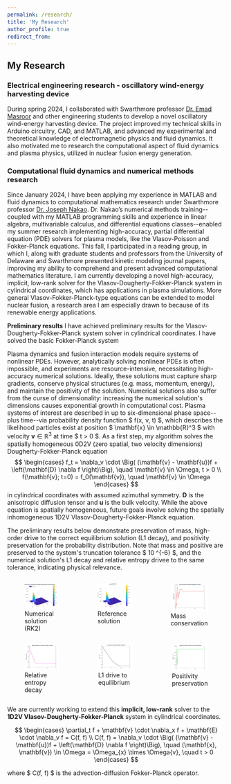 ```yaml
---
permalink: /research/
title: 'My Research'
author_profile: true
redirect_from: 
---
```


My Research
------
[comment]: <> (I am driven to utilize engineering and mathematics to solve pressing societal problems. Growing up in Portland, Oregon, witnessing the devastating climate-change-induced wildfires on Pacific Northwest forests impressed upon me the necessity of mitigating global warming. Studying engineering and applied mathematics has motivated me to use my STEM background to slow climate change by researching renewable energy sources. )

### Electrical engineering research - oscillatory wind-energy harvesting device
During spring 2024, I collaborated with Swarthmore professor [Dr. Emad Masroor](https://emadmasroor.github.io/) and other engineering students to develop a novel oscillatory wind-energy harvesting device. The project improved my technical skills in Arduino circuitry, CAD, and MATLAB, and advanced my experimental and theoretical knowledge of electromagnetic physics and fluid dynamics. It also motivated me to research the computational aspect of fluid dynamics and plasma physics, utilized in nuclear fusion energy generation. 

### Computational fluid dynamics and numerical methods research
Since January 2024, I have been applying my experience in MATLAB and fluid dynamics to computational mathematics research under Swarthmore professor [Dr. Joseph Nakao](https://jhknakao.github.io/). Dr. Nakao’s numerical methods training--coupled with my MATLAB programming skills and experience in linear algebra, multivariable calculus, and differential equations classes--enabled my summer research implementing high-accuracy, partial differential equation (PDE) solvers for plasma models, like the Vlasov-Poisson and Fokker-Planck equations. This fall, I participated in a reading group, in which I, along with graduate students and professors from the University of Delaware and Swarthmore presented kinetic modeling journal papers, improving my ability to comprehend and present advanced computational mathematics literature. I am currently developing a novel high-accuracy, implicit, low-rank solver for the Vlasov-Dougherty-Fokker-Planck system in cylindrical coordinates, which has applications in plasma simulations. More general Vlasov-Fokker-Planck-type equations can be extended to model nuclear fusion, a research area I am especially drawn to because of its renewable energy applications. 

**Preliminary results**
I have achieved preliminary results for the Vlasov-Dougherty-Fokker-Planck system solver in cylindrical coordinates. I have solved the basic Fokker-Planck system 

Plasma dynamics and fusion interaction models require systems of nonlinear PDEs. However, analytically solving nonlinear PDEs is often impossible, and experiments are resource-intensive, necessitating high-accuracy numerical solutions. Ideally, these solutions must capture sharp gradients, conserve physical structures (e.g. mass, momentum, energy), and maintain the positivity of the solution. Numerical solutions also suffer from the curse of dimensionality: increasing the numerical solution's dimensions causes exponential growth in computational cost. Plasma systems of interest are described in up to six-dimensional phase space--plus time--via probability density function $ f(x, v, t) $, which describes the likelihood particles exist at position $ \mathbf{x} \in \mathbb{R}^3 $ with velocity $\mathbf{v} \in \mathbb{R}^3$ at time $ t > 0 $. As a first step, my algorithm solves the spatially homogeneous 0D2V (zero spatial, two velocity dimensions) Dougherty-Fokker-Planck equation 
$$
\begin{cases}
    f_t = \nabla_v \cdot \Big( (\mathbf{v} - \mathbf{u})f + \left(\mathbf{D} \nabla f \right)\Big), \quad \mathbf{v} \in \Omega, t > 0 \\
    f(\mathbf{v}; t=0) = f_0(\mathbf{v}), \quad \mathbf{v} \in \Omega
\end{cases}
$$
in cylindrical coordinates with assumed azimuthal symmetry. $\mathbf{D}$ is the anisotropic diffusion tensor and $\mathbf{u}$ is the bulk velocity. While the above equation is spatially homogeneous, future goals involve solving the spatially inhomogeneous 1D2V Vlasov-Dougherty-Fokker-Planck equation.

The preliminary results below demonstrate preservation of mass, high-order drive to the correct equilibrium solution (L1 decay), and positivity preservation for the probability distribution. Note that mass and positive are preserved to the system's truncation tolerance $ 10 ^{-6} $, and the numerical solution's L1 decay and relative entropy drivee to the same tolerance, indicating physical relevance.

<div style="display: flex; gap: 10px;">
    <figure>
    <img src="https://raw.githubusercontent.com/dylan-jacobs/computational-fluid-dynamics/main/Fokker-Planck%20Solver/Cylindrical%20Coordinates/Implicit/Plots/RK2/numerical_solution.jpg" alt="Numerical solution for Fokker-Planck system in cylindrical coordinates" width=250>
    <figcaption>Numerical solution (RK2)</figcaption>
    </figure>
  <figure>
    <img src="https://raw.githubusercontent.com/dylan-jacobs/computational-fluid-dynamics/main/Fokker-Planck%20Solver/Cylindrical%20Coordinates/Implicit/Plots/RK2/exact_solution.jpg" alt="Reference solution for Fokker-Planck system in cylindrical coordinates" width=250>
    <figcaption>Reference solution</figcaption>
  </figure>
  <figure>
    <img src="https://raw.githubusercontent.com/dylan-jacobs/computational-fluid-dynamics/main/Fokker-Planck%20Solver/Cylindrical%20Coordinates/Implicit/Plots/RK2/mass.jpg" alt="Mass conservation" width=250>
    <figcaption>Mass conservation</figcaption>
  </figure>
</div>
<div style="display: flex; gap: 10px;">
  <figure>
    <img src="https://raw.githubusercontent.com/dylan-jacobs/computational-fluid-dynamics/main/Fokker-Planck%20Solver/Cylindrical%20Coordinates/Implicit/Plots/RK2/relative_entropy.jpg" alt="Numerical solution for Fokker-Planck system in cylindrical coordinates" width=250>
    <figcaption>Relative entropy decay</figcaption>
  </figure>
  <figure>
    <img src="https://raw.githubusercontent.com/dylan-jacobs/computational-fluid-dynamics/main/Fokker-Planck%20Solver/Cylindrical%20Coordinates/Implicit/Plots/RK2/l1.jpg" alt="Reference solution for Fokker-Planck system in cylindrical coordinates" width=250>
    <figcaption>L1 drive to equilibrium</figcaption>
  </figure>
  <figure>
    <img src="https://raw.githubusercontent.com/dylan-jacobs/computational-fluid-dynamics/main/Fokker-Planck%20Solver/Cylindrical%20Coordinates/Implicit/Plots/RK2/minimum_values.jpg" alt="Mass conservation" width=250>
    <figcaption>Positivity preservation</figcaption>
  </figure>
</div>

We are currently working to extend this **implicit, low-rank** solver to the **1D2V Vlasov-Dougherty-Fokker-Planck** system in cylindrical coordinates.

$$
\begin{cases}
\partial_t f + \mathbf{v} \cdot \nabla_x f + \mathbf{E} \cdot \nabla_v f = C(f, f) \\
C(f, f) = \nabla_v \cdot \Big( (\mathbf{v} - \mathbf{u})f + \left(\mathbf{D} \nabla f \right)\Big), \quad (\mathbf{x}, \mathbf{v}) \in \Omega = \Omega_{x} \times \Omega{v}, \quad t > 0 
\end{cases}
$$

where $ C(f, f) $ is the advection-diffusion Fokker-Planck operator.